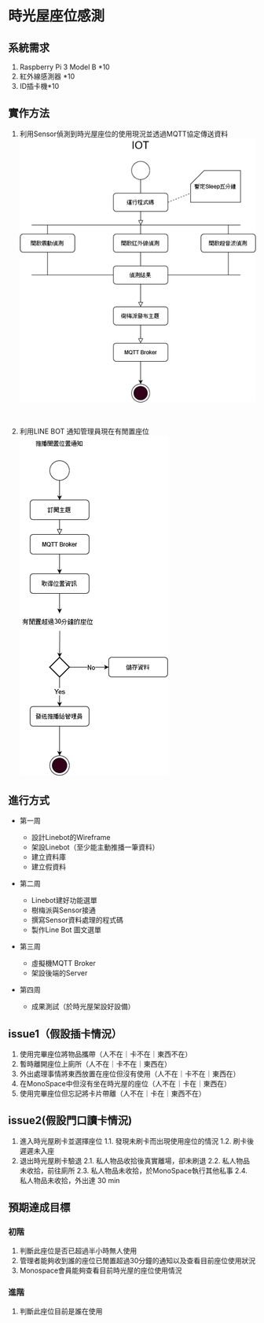 <!--
 * @Author: your name
 * @Date: 2022-04-01 14:53:07
 * @LastEditTime: 2022-04-01 17:03:34
 * @LastEditors: Please set LastEditors
 * @Description: 打开koroFileHeader查看配置 进行设置: https://github.com/OBKoro1/koro1FileHeader/wiki/%E9%85%8D%E7%BD%AE
 * @FilePath: \time-house-sensor\README.md
-->
# 時光屋座位感測

## 系統需求
1. Raspberry Pi 3 Model B *10
2. 紅外線感測器 *10
3. ID插卡機*10



## 實作方法
1. 利用Sensor偵測到時光屋座位的使用現況並透過MQTT協定傳送資料
![avatar](./img/IotSensor.png)

<br>

2. 利用LINE BOT 通知管理員現在有閒置座位
![avatar](./img/LinePushAdmin.png)


## 進行方式
- 第一周
    - 設計Linebot的Wireframe
    - 架設Linebot（至少能主動推播一筆資料）
    - 建立資料庫
    - 建立假資料

- 第二周
    - Linebot建好功能選單
    - 樹梅派與Sensor接通
    - 撰寫Sensor資料處理的程式碼
    - 製作Line Bot 圖文選單
- 第三周
    - 虛擬機MQTT Broker
    - 架設後端的Server
- 第四周
    - 成果測試（於時光屋架設好設備）

## issue1（假設插卡情況）
1. 使用完畢座位將物品攜帶（人不在｜卡不在｜東西不在）
2. 暫時離開座位上廁所（人不在｜卡不在｜東西在）
3. 外出處理事情將東西放置在座位但沒有使用（人不在｜卡不在｜東西在）
4. 在MonoSpace中但沒有坐在時光屋的座位（人不在｜卡在｜東西在）
5. 使用完畢座位但忘記將卡片帶離（人不在｜卡在｜東西不在）

## issue2(假設門口讀卡情況)
1. 進入時光屋刷卡並選擇座位
    1.1. 發現未刷卡而出現使用座位的情況
    1.2. 刷卡後遲遲未入座
2. 退出時光屋刷卡驗退
    2.1. 私人物品收拾後真實離場，卻未刷退
    2.2. 私人物品未收拾，前往廁所
    2.3. 私人物品未收拾，於MonoSpace執行其他私事
    2.4. 私人物品未收拾，外出達 30 min

## 預期達成目標
### 初階
1. 判斷此座位是否已超過半小時無人使用
2. 管理者能夠收到誰的座位已閒置超過30分鐘的通知以及查看目前座位使用狀況
3. Monospace會員能夠查看目前時光屋的座位使用情況
### 進階
1. 判斷此座位目前是誰在使用



